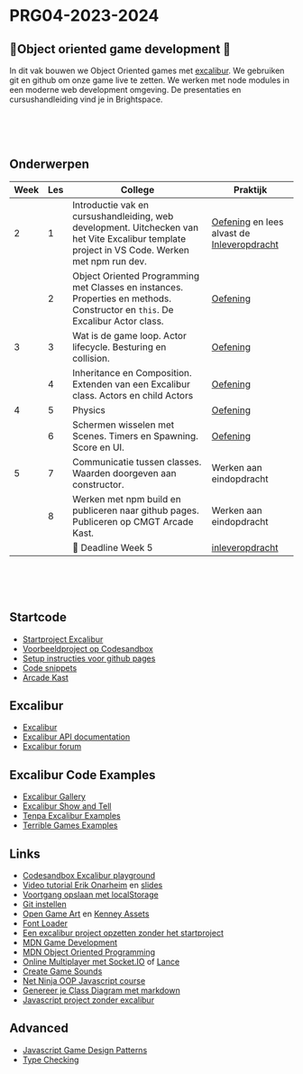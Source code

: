 # PRG04-2023-2024

## 👾Object oriented game development 👾

In dit vak bouwen we Object Oriented  games met [excalibur](https://excaliburjs.com). We gebruiken git en github om onze game live te zetten. We werken met node modules in een moderne web development omgeving. De presentaties en cursushandleiding vind je in Brightspace.

<br>
<br>
<br>

## Onderwerpen

| Week | Les | College | Praktijk | 
|---|------|---------|----------|
| 2 | 1 | Introductie vak en cursushandleiding, web development. Uitchecken van het Vite Excalibur template project in VS Code. Werken met npm run dev. | [Oefening](./opdrachten/les1.md) en lees alvast de [Inleveropdracht](./opdrachten/inleveropdracht.md) | 
|  | 2 | Object Oriented Programming met Classes en instances. Properties en methods. Constructor en `this`. De Excalibur Actor class.| [Oefening](./opdrachten/les3.md) |
| 3 | 3 | Wat is de game loop. Actor lifecycle. Besturing en collision. | [Oefening](./opdrachten/les4.md) |
|  | 4 | Inheritance en Composition. Extenden van een Excalibur class. Actors en child Actors | [Oefening](./opdrachten/les5.md) |
| 4 | 5 | Physics | [Oefening](./opdrachten/les6.md) |
|   | 6 | Schermen wisselen met Scenes. Timers en Spawning. Score en UI. | [Oefening](./opdrachten/les7.md) |
| 5 | 7 | Communicatie tussen classes. Waarden doorgeven aan constructor. | Werken aan eindopdracht  |
|  | 8 | Werken met npm build en publiceren naar github pages. Publiceren op CMGT Arcade Kast.  | Werken aan eindopdracht  |
|  |  | 🚨 Deadline Week 5 | [inleveropdracht](./opdrachten/inleveropdracht.md)  |


<br>
<br>
<br>

## Startcode

- [Startproject Excalibur](https://github.com/HR-CMGT/prg4-startproject-2024)
- [Voorbeeldproject op Codesandbox](https://codesandbox.io/p/sandbox/excalibur-vite-testproject-olk4bu)
- [Setup instructies voor github pages](./setup.md)
- [Code snippets](./snippets.md)
- [Arcade Kast](https://github.com/HR-CMGT/arcade-game)

## Excalibur

- [Excalibur](https://excaliburjs.com)
- [Excalibur API documentation](https://excaliburjs.com/docs/api/edge/index.html)
- [Excalibur forum](https://github.com/excaliburjs/Excalibur/discussions)

## Excalibur Code Examples

- [Excalibur Gallery](https://excaliburjs.com/gallery/)
- [Excalibur Show and Tell](https://github.com/excaliburjs/Excalibur/discussions/categories/show-and-tell)
- [Tenpa Excalibur Examples](https://github.com/tenpaMk2/excalibur-examples)
- [Terrible Games Examples](https://github.com/dcgw)

## Links

- [Codesandbox Excalibur playground](https://codesandbox.io/s/excalibur-vite-testproject-olk4bu?file=/game.js)
- [Video tutorial Erik Onarheim](https://www.youtube.com/watch?v=_srmco_KQeE) en [slides](https://slides.com/erikonarheim/build-your-first-game-in-javascript)
- [Voortgang opslaan met localStorage](https://developer.mozilla.org/en-US/docs/Web/API/Window/localStorage)
- [Git instellen](https://www.youtube.com/watch?v=HfTXHrWMGVY)
- [Open Game Art](https://opengameart.org) en [Kenney Assets](https://www.kenney.nl/assets)
- [Font Loader](https://fontfaceobserver.com)
- [Een excalibur project opzetten zonder het startproject](./snippets/advanced.md)
- [MDN Game Development](https://developer.mozilla.org/en-US/docs/Games)
- [MDN Object Oriented Programming](https://developer.mozilla.org/en-US/docs/Learn/JavaScript/Objects/Object-oriented_programming)
- [Online Multiplayer met Socket.IO](https://socket.io) of [Lance](https://lance-gg.github.io)
- [Create Game Sounds](https://sfxr.me)
- [Net Ninja OOP Javascript course](https://www.youtube.com/playlist?list=PL4cUxeGkcC9i5yvDkJgt60vNVWffpblB7)
- [Genereer je Class Diagram met markdown](https://mermaid-js.github.io/mermaid-live-editor/edit#pako:eNp9kc1uwyAMgF8F-bS1zQtEO1XddtmtVy5OcFs0_sSPtKjruy8JBaWZNi6gD_PZ2FforSBooVcYwkHi2aPmhhs2rnfUxDZNw_ap6xSt4JsMlxJ5dF5GYi_fla9pUeSbOVtWXTOZ1tYk3ZFnobeeFvjDohixmrcFT05gpKfnBRLW0BQuzbnw22PSXEjN2pScjkgU-Mu8dcq6P4TTf__XNY-61fvcpWooTfhag6ECQSF6O1Qf7ECT1yjFOMhZxCFeSBOHdjwK9J8cuJniMEV7HEwPbfSJdpAru88d2hOqUOmrkNH6O7z9AKopqB4)
- [Javascript project zonder excalibur](https://github.com/HR-CMGT/prg4-javascript-2024)

## Advanced

- [Javascript Game Design Patterns](https://designpatternsgame.com/patterns)
- [Type Checking](./snippets/typechecking.md)
